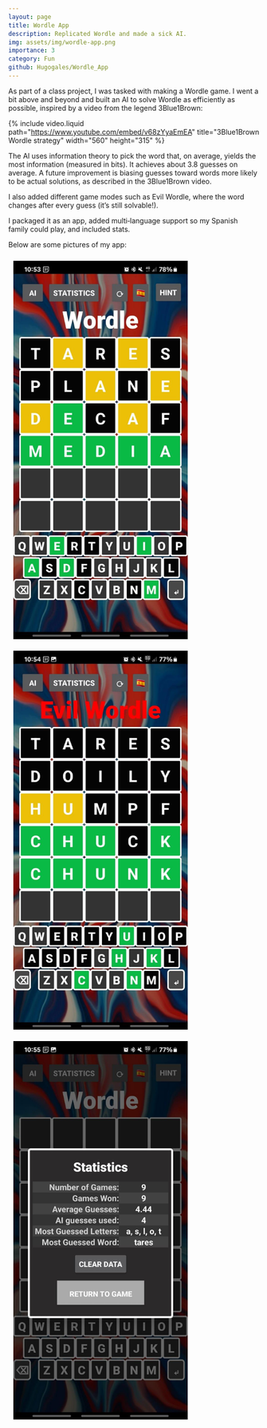 ```yaml
---
layout: page
title: Wordle App
description: Replicated Wordle and made a sick AI.
img: assets/img/wordle-app.png
importance: 3
category: Fun
github: Hugogales/Wordle_App
---
```


As part of a class project, I was tasked with making a Wordle game. I went a bit above and beyond and built an AI to solve Wordle as efficiently as possible, inspired by a video from the legend 3Blue1Brown:

{% include video.liquid path="https://www.youtube.com/embed/v68zYyaEmEA" title="3Blue1Brown Wordle strategy" width="560" height="315" %}

The AI uses information theory to pick the word that, on average, yields the most information (measured in bits). It achieves about 3.8 guesses on average. A future improvement is biasing guesses toward words more likely to be actual solutions, as described in the 3Blue1Brown video.

I also added different game modes such as Evil Wordle, where the word changes after every guess (it’s still solvable!).

I packaged it as an app, added multi‑language support so my Spanish family could play, and included stats.

Below are some pictures of my app:

<img src="/assets/img/wordle1.jpg" alt="Wordle App Screenshot 1" width="350" style="margin:10px;">
<img src="/assets/img/wordle2.jpg" alt="Wordle App Screenshot 2" width="350" style="margin:10px;">
<img src="/assets/img/wordle3.jpg" alt="Wordle App Screenshot 3" width="350" style="margin:10px;">
